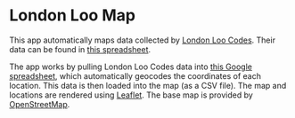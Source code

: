 # London Loo Map

This app automatically maps data collected by [London Loo Codes](https://twitter.com/ldnloocodes). Their data can be found in [this spreadsheet](https://docs.google.com/spreadsheets/d/1NZc0IPV9SV_Wy9xoDckHbVDgJyeW2Str231Uz_e0Mg4/edit#gid=0).

The app works by pulling London Loo Codes data into [this Google spreadsheet](https://docs.google.com/spreadsheets/d/1rIdT5tZ0i559JqREQDv4wQBFQ8GY2NJaWApfIEGwZoI/edit), which automatically geocodes the coordinates of each location. This data is then loaded into the map (as a CSV file). The map and locations are rendered using [Leaflet](https://leafletjs.com/). The base map is provided by [OpenStreetMap](https://openstreetmap.org).
